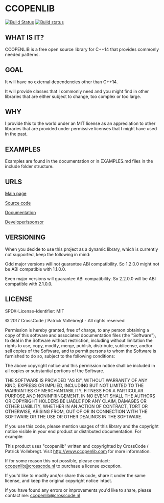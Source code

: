 # CCOPENLIB

[![Build Status](https://travis-ci.org/crosscode-nl/ccopenlib.svg?branch=master)](https://travis-ci.org/crosscode-nl/ccopenlib)
[![Build status](https://ci.appveyor.com/api/projects/status/8o63yettitwfk6ts?svg=true)](https://ci.appveyor.com/project/crosscode-nl/ccopenlib)

## WHAT IS IT?

CCOPENLIB is a free open source library for C++14 that provides commonly needed patterns.

## GOAL

It will have no external dependencies other than C++14.

It will provide classes that I commonly need and you might find in other libraries that are either subject to change, too complex or too large.

## WHY

I provide this to the world under an MIT license as an appreciation to other libraries that are provided under permissive licenses that I might have used in the past.

## EXAMPLES

Examples are found in the documentation or in EXAMPLES.md files in the include folder structure.

## URLS

[Main page](http://www.ccopenlib.com/)

[Source code](https://github.com/crosscode-nl/ccopenlib/)

[Documentation](http://www.ccopenlib.com/docs/)

[Developer/sponsor](http://www.crosscode.nl/)

## VERSIONING

When you decide to use this project as a dynamic library, which is currently not supported, keep the following in mind:

Odd major versions will not guarantee ABI compatibility. So 1.2.0.0 might not be ABI compatible with 1.1.0.0.

Even major versions will guarantee ABI compatibility. So 2.2.0.0 will be ABI compatible with 2.1.0.0.

## LICENSE
SPDX-License-Identifier: MIT

© 2017 CrossCode / Patrick Vollebregt - All rights reserved

Permission is hereby granted, free of charge, to any person obtaining a copy of this software and associated documentation files (the "Software"), to deal in the Software without restriction, including without limitation the rights to use, copy, modify, merge, publish, distribute, sublicense, and/or sell copies of the Software, and to permit persons to whom the Software is furnished to do so, subject to the following conditions:

The above copyright notice and this permission notice shall be included in all copies or substantial portions of the Software.

THE SOFTWARE IS PROVIDED "AS IS", WITHOUT WARRANTY OF ANY KIND, EXPRESS OR IMPLIED, INCLUDING BUT NOT LIMITED TO THE WARRANTIES OF MERCHANTABILITY, FITNESS FOR A PARTICULAR PURPOSE AND NONINFRINGEMENT. IN NO EVENT SHALL THE AUTHORS OR COPYRIGHT HOLDERS BE LIABLE FOR ANY CLAIM, DAMAGES OR OTHER LIABILITY, WHETHER IN AN ACTION OF CONTRACT, TORT OR OTHERWISE, ARISING FROM, OUT OF OR IN CONNECTION WITH THE SOFTWARE OR THE USE OR OTHER DEALINGS IN THE SOFTWARE.

If you use this code, please mention usages of this library and the copyright notice visible in your end product or distributed documentation. For example:

This product uses "ccopenlib" written and copyrighted by CrossCode / Patrick Vollebregt. Visit http://www.ccopenlib.com for more information.

If for some reason this not possible, please contact: ccopenlib@crosscode.nl to purchase a license exception.

If you'd like to modify and/or share this code, share it under the same license, and keep the original copyright notice intact.

If you have found any errors or improvements you'd like to share, please contact me: ccopenlib@crosscode.nl
